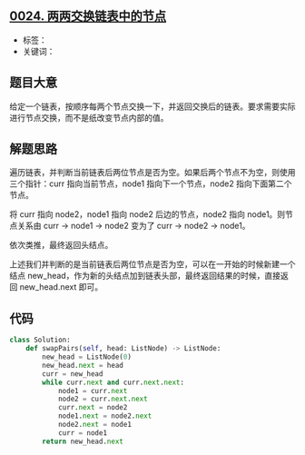 ## [0024. 两两交换链表中的节点](https://leetcode-cn.com/problems/swap-nodes-in-pairs/)

- 标签：
- 关键词：

## 题目大意

给定一个链表，按顺序每两个节点交换一下，并返回交换后的链表。要求需要实际进行节点交换，而不是纸改变节点内部的值。

## 解题思路

遍历链表，并判断当前链表后两位节点是否为空。如果后两个节点不为空，则使用三个指针：curr 指向当前节点，node1 指向下一个节点，node2 指向下面第二个节点。

将 curr 指向 node2，node1 指向 node2 后边的节点，node2 指向 node1。则节点关系由 curr → node1 → node2 变为了 curr → node2 → node1。

依次类推，最终返回头结点。

上述我们并判断的是当前链表后两位节点是否为空，可以在一开始的时候新建一个结点 new_head，作为新的头结点加到链表头部，最终返回结果的时候，直接返回 new_head.next 即可。

## 代码

```Python
class Solution:
    def swapPairs(self, head: ListNode) -> ListNode:
        new_head = ListNode(0)
        new_head.next = head
        curr = new_head
        while curr.next and curr.next.next:
            node1 = curr.next
            node2 = curr.next.next
            curr.next = node2
            node1.next = node2.next
            node2.next = node1
            curr = node1
        return new_head.next
```

